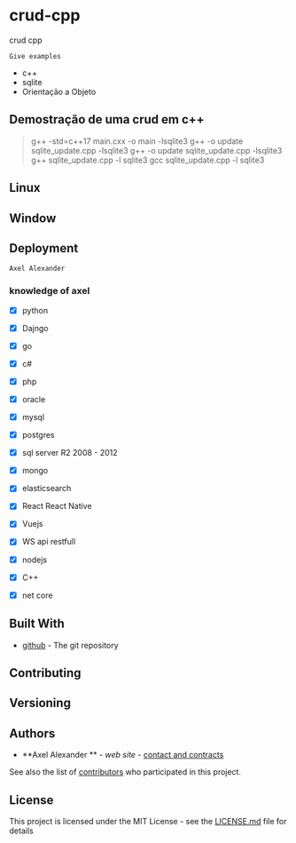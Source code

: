 # crud-cpp
crud cpp


```
Give examples
```
- c++
- sqlite
- Orientação a Objeto


## Demostração de uma crud em c++

> g++ -std=c++17 main.cxx -o main -lsqlite3
> g++ -o update sqlite_update.cpp -lsqlite3
> g++ -o update sqlite_update.cpp -lsqlite3
> g++ sqlite_update.cpp -l sqlite3
> gcc sqlite_update.cpp -l sqlite3


## Linux


## Window

## Deployment
    Axel Alexander

### knowledge of axel

- [x] python
- [x] Dajngo
- [x] go
- [x] c#
- [x] php
- [x] oracle
- [x] mysql
- [x] postgres
- [x] sql server R2 2008 - 2012
- [x] mongo
- [x] elasticsearch
- [x] React React Native
- [x] Vuejs
- [x] WS api restfull
- [x] nodejs
- [x] C++
- [x] net core


## Built With

* [github](https://github.com/docs/) - The git repository

## Contributing



## Versioning



## Authors

* **Axel Alexander ** - *web site* - [contact and contracts](http://axel-dev.herokuapp.com/)

 See also the list of [contributors](https://github.com/your/project/contributors) who participated in this project.

## License

This project is licensed under the MIT License - see the [LICENSE.md](LICENSE.md) file for details
